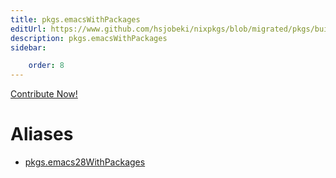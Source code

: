 ```yaml
---
title: pkgs.emacsWithPackages
editUrl: https://www.github.com/hsjobeki/nixpkgs/blob/migrated/pkgs/build-support/emacs/wrapper.nix#L42C1
description: pkgs.emacsWithPackages
sidebar:

    order: 8
---
```


<a href="https://www.github.com/hsjobeki/nixpkgs/blob/migrated/pkgs/build-support/emacs/wrapper.nix#L42C1">Contribute Now!</a>


# Aliases

- [pkgs.emacs28WithPackages](/nix-doc-comments/reference/pkgs/pkgs-emacs28withpackages)


